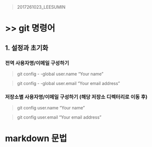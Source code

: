 > 2017261023_LEESUMIN

# >> git 명령어

## 1. 설정과 초기화
### 전역 사용자명/이메일 구성하기
> git config - -global user.name “Your name”

> git config - -global user.email “Your email address”

### 저장소별 사용자명/이메일 구성하기 (해당 저장소 디렉터리로 이동 후)
> git config user.name “Your name”

> git config user.email “Your email address”

# markdown 문법
